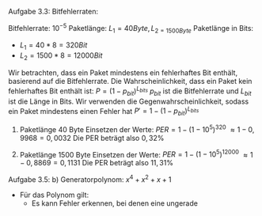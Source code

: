Aufgabe 3.3: Bitfehlerraten:


Bitfehlerrate: $10^{-5}$
Paketlänge: $L_{1} =40Byte, L_{2 = 1500Byte}$
Paketlänge in Bits: 
- $L_{1} =40*8 =320 Bit$
- $L_{2} =1500*8 =12000 Bit$

Wir betrachten, dass ein Paket mindestens ein fehlerhaftes Bit enthält, basierend auf die Bitfehlerrate.
Die Wahrscheinlichkeit, dass ein Paket kein fehlerhaftes Bit enthält ist:
$P =(1-p_{bit})^{L_{bits}}$
$p_{bit}$ ist die Bitfehlerrate und $L_{bit}$ ist die Länge in Bits.
Wir verwenden die Gegenwahrscheinlichkeit, sodass ein Paket mindestens einen Fehler hat
$P' =1- (1-p_{bit})^{L_{bits}}$
1. Paketlänge 40 Byte
Einsetzen der Werte:
$PER= 1-(1-10^{5})^{320}$
$\approx 1- 0,9968=0,0032$
Die PER beträgt also $0,32\%$

2. Paketlänge 1500 Byte
Einsetzen der Werte:
$PER= 1-(1-10^{5})^{12000}$
$\approx 1- 0,8869=0,1131$
Die PER beträgt also $11,31\%$

Aufgabe 3.5:
b)
Generatorpolynom: $x^4+x^2+x+1$
- Für das Polynom gilt:
	- Es kann Fehler erkennen, bei denen eine ungerade 